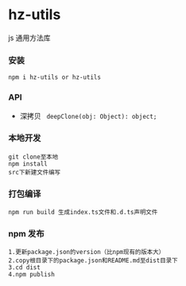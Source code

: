 <!--
 * @Description: 
 * @Version: 1.0
 * @Author: zengxianghui
 * @Date: 2022-08-10 08:38:17
 * @LastEditors: zengxianghui1
 * @LastEditTime: 2022-08-10 08:40:10
-->
# hz-utils

js 通用方法库

### 安装

`npm i hz-utils or hz-utils`

### API

- 深拷贝
  ` deepClone(obj: Object): object;`

### 本地开发

```
git clone至本地
npm install
src下新建文件编写
```

### 打包编译

```
npm run build 生成index.ts文件和.d.ts声明文件
```

### npm 发布

```
1.更新package.json的version（比npm现有的版本大）
2.copy根目录下的package.json和README.md至dist目录下
3.cd dist
4.npm publish
```